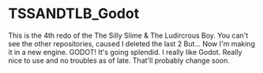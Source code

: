 # TSSANDTLB_Godot
This is the 4th redo of the The Silly Slime & The Ludircrous Boy. 
You can't see the other repositories, caused I deleted the last 2
But...
Now I'm making it in a new engine. GODOT!
It's going splendid. I really like Godot. Really nice to use and no troubles as of late.
That'll probably change soon.
